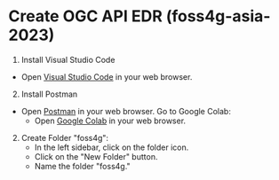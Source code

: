 # Create OGC API EDR (foss4g-asia-2023)


1. Install Visual Studio Code
  - Open [Visual Studio Code](https://code.visualstudio.com/download/) in your web browser.
2.  Install Postman
- Open [Postman](https://www.postman.com/downloads//) in your web browser.
Go to Google Colab:
   - Open [Google Colab](https://colab.research.google.com/) in your web browser.

2. Create Folder "foss4g":
   - In the left sidebar, click on the folder icon.
   - Click on the "New Folder" button.
   - Name the folder "foss4g."